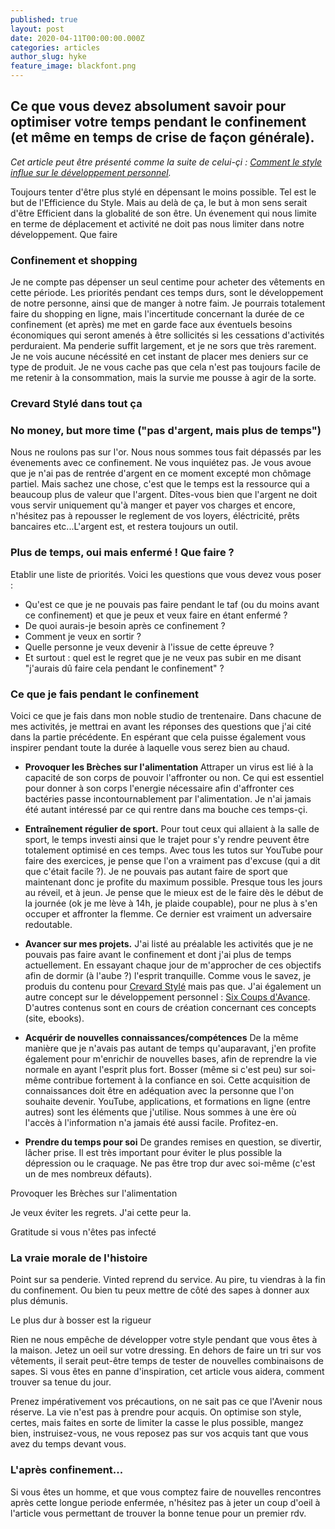 ```yaml
---
published: true
layout: post
date: 2020-04-11T00:00:00.000Z
categories: articles
author_slug: hyke
feature_image: blackfont.png
---
```

## Ce que vous devez absolument savoir pour optimiser votre temps pendant le confinement (et même en temps de crise de façon générale).

*Cet article peut être présenté comme la suite de celui-çi : [Comment le style influe sur le développement personnel](http://www.crevardstyle.com/Comment-le-style-influe-sur-le-d%C3%A9veloppement-personnel).*

Toujours tenter d'être plus stylé en dépensant le moins possible. Tel est le but de l'Efficience du Style. Mais au delà de ça, le but à mon sens serait d'être Efficient dans la globalité de son être. Un évenement qui nous limite en terme de déplacement et activité ne doit pas nous limiter dans notre développement. Que faire 

### Confinement et shopping

Je ne compte pas dépenser un seul centime pour acheter des vêtements en cette période. Les priorités pendant ces temps durs, sont le développement de notre personne, ainsi que de manger à notre faim. Je pourrais totalement faire du shopping en ligne, mais l'incertitude concernant la durée de ce confinement (et après) me met en garde face aux éventuels besoins économiques qui seront amenés à être sollicités si les cessations d'activités perduraient. Ma penderie suffit largement, et je ne sors que très rarement. Je ne vois aucune nécéssité en cet instant de placer mes deniers sur ce type de produit. Je ne vous cache pas que cela n'est pas toujours facile de me retenir à la consommation, mais la survie me pousse à agir de la sorte.

### Crevard Stylé dans tout ça



### No money, but more time ("pas d'argent, mais plus de temps")

Nous ne roulons pas sur l'or. Nous nous sommes tous fait dépassés par les évenements avec ce confinement.
Ne vous inquiétez pas. Je vous avoue que je n'ai pas de rentrée d'argent en ce moment excepté mon chômage partiel. Mais sachez une chose, c'est que le temps est la ressource qui a beaucoup plus de valeur que l'argent. Dîtes-vous bien que l'argent ne doit vous servir uniquement qu'à manger et payer vos charges et encore, n'hésitez pas à repousser le reglement de vos loyers, éléctricité, prêts bancaires etc...L'argent est, et restera toujours un outil.

### Plus de temps, oui mais enfermé ! Que faire ?

Etablir une liste de priorités. Voici les questions que vous devez vous poser : 
- Qu'est ce que je ne pouvais pas faire pendant le taf (ou du moins avant ce confinement) et que je peux et veux faire en étant enfermé ? 
- De quoi aurais-je besoin après ce confinement ? 
- Comment je veux en sortir ? 
- Quelle personne je veux devenir à l'issue de cette épreuve ?
- Et surtout : quel est le regret que je ne veux pas subir en me disant "j'aurais dû faire cela pendant le confinement" ?

### Ce que je fais pendant le confinement

Voici ce que je fais dans mon noble studio de trentenaire. Dans chacune de mes activités, je mettrai en avant les réponses des questions que j'ai cité dans la partie précédente. En espérant que cela puisse également vous inspirer pendant toute la durée à laquelle vous serez bien au chaud.

- **Provoquer les Brèches sur l'alimentation**
Attraper un virus est lié à la capacité de son corps de pouvoir l'affronter ou non. Ce qui est essentiel pour donner à son corps l'energie nécessaire afin d'affronter ces bactéries passe incontournablement par l'alimentation. Je n'ai jamais été autant intéressé par ce qui rentre dans ma bouche ces temps-çi.

- **Entraînement régulier de sport.**
Pour tout ceux qui allaient à la salle de sport, le temps investi ainsi que le trajet pour s'y rendre peuvent être totalement optimisé en ces temps. Avec tous les tutos sur YouTube pour faire des exercices, je pense que l'on a vraiment pas d'excuse (qui a dit que c'était facile ?). Je ne pouvais pas autant faire de sport que maintenant donc je profite du maximum possible. Presque tous les jours au réveil, et à jeun. Je pense que le mieux est de le faire dès le début de la journée (ok je me lève à 14h, je plaide coupable), pour ne plus à s'en occuper et affronter la flemme. Ce dernier est vraiment un adversaire redoutable.

- **Avancer sur mes projets.**
J'ai listé au préalable les activités que je ne pouvais pas faire avant le confinement et dont j'ai plus de temps actuellement. En essayant chaque jour de m'approcher de ces objectifs afin de dormir (à l'aube ?) l'esprit tranquille.
Comme vous le savez, je produis du contenu pour [Crevard Stylé](https://www.instagram.com/crevardstyle/) mais pas que. J'ai également un autre concept sur le développement personnel : [Six Coups d'Avance](https://www.instagram.com/crevardstyle/). D'autres contenus sont en cours de création concernant ces concepts (site, ebooks).

- **Acquérir de nouvelles connaissances/compétences**
De la même manière que je n'avais pas autant de temps qu'auparavant, j'en profite également pour m'enrichir de nouvelles bases, afin de reprendre la vie normale en ayant l'esprit plus fort. Bosser (même si c'est peu) sur soi-même contribue fortement à la confiance en soi. Cette acquisition de connaissances doit être en adéquation avec la personne que l'on souhaite devenir. YouTube, applications, et formations en ligne (entre autres) sont les éléments que j'utilise. Nous sommes à une ère où l'accès à l'information n'a jamais été aussi facile. Profitez-en.

- **Prendre du temps pour soi**
De grandes remises en question, se divertir, lâcher prise. Il est très important pour éviter le plus possible la dépression ou le craquage. Ne pas être trop dur avec soi-même (c'est un de mes nombreux défauts).



Provoquer les Brèches sur l'alimentation

Je veux éviter les regrets. J'ai cette peur la.

Gratitude si vous n'êtes pas infecté

### La vraie morale de l'histoire

Point sur sa penderie. Vinted reprend du service. Au pire, tu viendras à la fin du confinement. Ou bien tu peux mettre de côté des sapes à donner aux plus démunis.

Le plus dur à bosser est la rigueur

Rien ne nous empêche de développer votre style pendant que vous êtes à la maison. Jetez un oeil sur votre dressing. En dehors de faire un tri sur vos vêtements, il serait peut-être temps de tester de nouvelles combinaisons de sapes. Si vous êtes en panne d'inspiration, cet article vous aidera, comment trouver sa tenue du jour.

Prenez impérativement vos précautions, on ne sait pas ce que l'Avenir nous réserve. La vie n'est pas à prendre pour acquis. On optimise son style, certes, mais faites en sorte de limiter la casse le plus possible, mangez bien, instruisez-vous, ne vous reposez pas sur vos acquis tant que vous avez du temps devant vous.

### L'après confinement...

Si vous êtes un homme, et que vous comptez faire de nouvelles rencontres après cette longue periode enfermée, n'hésitez pas à jeter un coup d'oeil à l'article vous permettant de trouver la bonne tenue pour un premier rdv.
